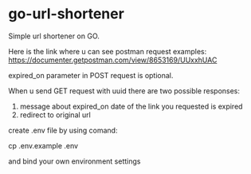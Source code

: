# go-url-shortener

Simple url shortener on GO.

Here is the link where u can see postman request examples:
https://documenter.getpostman.com/view/8653169/UUxxhUAC

expired_on parameter in POST request is optional.

When u send GET request with uuid there are two possible responses:
1) message about expired_on date of the link you requested is expired
2) redirect to original url

create .env file by using comand:

cp .env.example .env

and bind your own environment settings